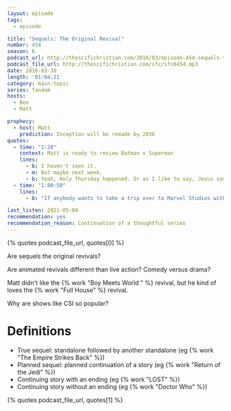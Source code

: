 ```yaml
---
layout: episode
tags:
  - episode

title: "Sequels: The Original Revival"
number: 454
season: 6
podcast_url: http://thescifichristian.com/2016/03/episode-454-sequels-the-original-revival/
podcast_file_url: http://thescifichristian.com/sfc/sfc0454.mp3
date: 2016-03-30
length: '01:04:21'
category: main-topic
series: fandom
hosts:
  - Ben
  - Matt

prophecy:
  - host: Matt
    prediction: Inception will be remade by 2036
quotes:
  - time: "1:28"
    context: Matt is ready to review Batman v Superman
    lines:
      - b: I haven't seen it.
      - m: But maybe next week.
      - b: Yeah, Holy Thursday happened. Or as I like to say, Jesus saved me from having to go see Batman versus Superman.
  - time: "1:00:50"
    lines:
      - b: "If anybody wants to take a trip over to Marvel Studios with me, not to burn it down of course, not at all, just let me know: ben@thescifichristian.com."

last_listen: 2021-05-04
recommendation: yes
recommendation_reason: Continuation of a thoughtful series
---
```


{% quotes podcast_file_url, quotes[0] %}

Are sequels the original revivals?

Are animated revivals different than live action? Comedy versus drama?

Matt didn't like the {% work "Boy Meets World " %} revival, but he kind of loves the {% work "Full House" %} revival.

Why are shows like CSI so popular?

# Definitions
- True sequel: standalone followed by another standalone (eg {% work "The Empire Strikes Back" %})
- Planned sequel: planned continuation of a story (eg {% work "Return of the Jedi" %})
- Continuing story with an ending (eg {% work "LOST" %})
- Continuing story without an ending (eg {% work "Doctor Who" %})

{% quotes podcast_file_url, quotes[1] %}